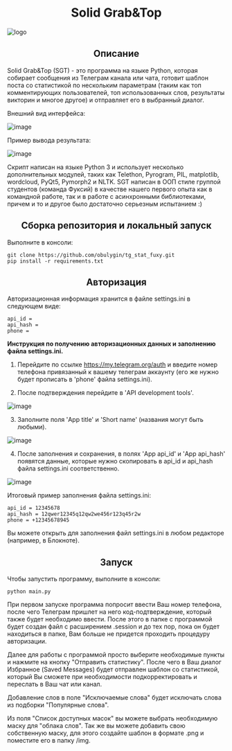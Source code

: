 <h1 align="center">Solid Grab&Top</h1>

![logo](https://user-images.githubusercontent.com/103274228/183367172-afaaafbe-6c44-4ed2-beb7-6fc07f4fa632.png)

<h2 align="center">Описание</h2>

Solid Grab&Top (SGT) - это программа на языке Python, которая собирает сообщения из Телеграм канала или чата, готовит шаблон поста со статистикой по нескольким параметрам (таким как топ комментирующих пользователей, топ использованных слов, результаты викторин и многое другое) и отправляет его в выбранный диалог.

Внешний вид интерфейса:

![image](https://user-images.githubusercontent.com/103274228/191828764-626fa6bd-90d8-4f26-88f2-8565c829472e.png)

Пример вывода результата:

![image](https://user-images.githubusercontent.com/103274228/191830976-4a0345f1-abb2-4791-b49a-5461b37a5b51.png)

Скрипт написан на языке Python 3 и использует несколько дополнительных модулей, таких как Telethon, Pyrogram, PIL, matplotlib, wordcloud, PyQt5, Pymorph2 и NLTK. SGT написан в ООП стиле группой студентов (команда Фуксий) в качестве нашего первого опыта как в командной работе, так и в работе с асинхронными библиотеками, причем и то и другое было достаточно серьезным испытанием :)

<h2 align="center">Сборка репозитория и локальный запуск</h2>

Выполните в консоли:

```
git clone https://github.com/obulygin/tg_stat_fuxy.git
pip install -r requirements.txt
```

<h2 align="center">Авторизация</h2>

Авторизационная информация хранится в файле settings.ini в следующем виде:

```
api_id = 
api_hash =
phone =
```

**Инструкция по получению авторизационных данных и заполнению файла settings.ini.**

1. Перейдите по ссылке https://my.telegram.org/auth и введите номер телефона привязанный к вашему телеграм аккаунту (его же нужно будет прописать в 'phone' файла settings.ini).

2. После подтверждения перейдите в 'API development tools'.

![image](https://user-images.githubusercontent.com/103274228/183370341-c7b32c6d-4420-431c-a02e-8a8f8ba921f1.png)

3. Заполните поля 'App title' и 'Short name' (названия могут быть любыми).

![image](https://user-images.githubusercontent.com/103274228/183371641-a4c9c1de-ed5e-4bf1-a457-517b37f8ebe2.png)

4. После заполнения и сохранения, в полях 'App api_id' и 'App api_hash' появятся данные, которые нужно скопировать в api_id и api_hash файла settings.ini соответственно.

![image](https://user-images.githubusercontent.com/103274228/183373955-3edaae6e-9092-4895-9658-362760fc3fef.png)

Итоговый пример заполнения файла settings.ini:

```
api_id = 12345678
api_hash = 12qwer12345q12qw2we456r123q45r2w
phone = +12345678945
```

Вы можете открыть для заполнения файл settings.ini в любом редакторе (например, в Блокноте).

<h2 align="center">Запуск</h2>

Чтобы запустить программу, выполните в консоли:

```
python main.py
```

При первом запуске программа попросит ввести Ваш номер телефона, после чего Телеграм пришлет на него код-подтверждение, который также будет необходимо ввести. После этого в папке с программой будет создан файл с расширением .session и до тех пор, пока он будет находиться в папке, Вам больше не придется проходить процедуру авторизации.

Далее для работы с программой просто выберите необходимые пункты и нажмите на кнопку "Отправить статистику". После чего в Ваш диалог Избранное (Saved Messages) будет отправлен шаблон со статистикой, который Вы сможете при необходимости подкорректировать и переслать в Ваш чат или канал.

Добавление слов в поле "Исключаемые слова" будет исключать слова из подборки "Популярные слова".

Из поля "Список доступных масок" вы можете выбрать необходимую маску для "облака слов". Так же вы можете добавить свою собственную маску, для этого создайте шаблон в формате .png и поместите его в папку /img.
